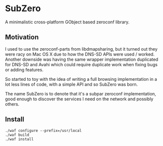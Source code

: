 SubZero
=======

A minimalistic cross-platform GObject based zeroconf library.

Motivation
----------
I used to use the zeroconf-parts from libdmapsharing, but it turned out they were
racy on Mac OS X due to how the DNS-SD APIs were used / worked. Another downside
was having the same wrapper implementation duplicated for DNS-SD and Avahi which
could require duplicate work when fixing bugs or adding features.

So started to toy with the idea of writing a full browsing implementation in a lot less
lines of code, with a simple API and so SubZero was born.

The name SubZero is to denote that it's a subpar zeroconf implementation, good enough to
discover the services I need on the network and possibly others.

Install
-------

    ./waf configure --prefix=/usr/local
    ./waf build
    ./waf install